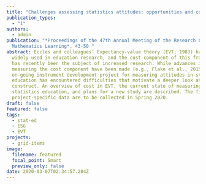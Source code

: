 ```yaml
---
title: "Challenges assessing statistics attitudes: opportunities and costs"
publication_types:
  - "1"
authors:
  - admin
publication: "*Proceedings of the 47th Annual Meeting of the Research Council on
  Mathematics Learning*, 43-50 "
abstract: Eccles and colleagues’ Expectancy-value theory (EVT; 1983) has been
  widely-used in education research, and the cost component of this framework
  has recently been the subject of increased research. While advances in
  measuring the cost component have been made (e.g., Flake et al., 2015), an
  on-going instrument development project for measuring attitudes in statistics
  education has encountered difficulties that motivate a deeper look at this
  construct. An overview of cost in EVT, the current state of measuring it in
  statistics education, and plans for a new study are described. The first
  project-specific data are to be collected in Spring 2020.
draft: false
featured: false
tags:
  - stat-ed
  - ESG
  - EVT
projects:
  - grid-items
image:
  filename: featured
  focal_point: Smart
  preview_only: false
date: 2020-03-07T02:34:57.284Z
---
```

